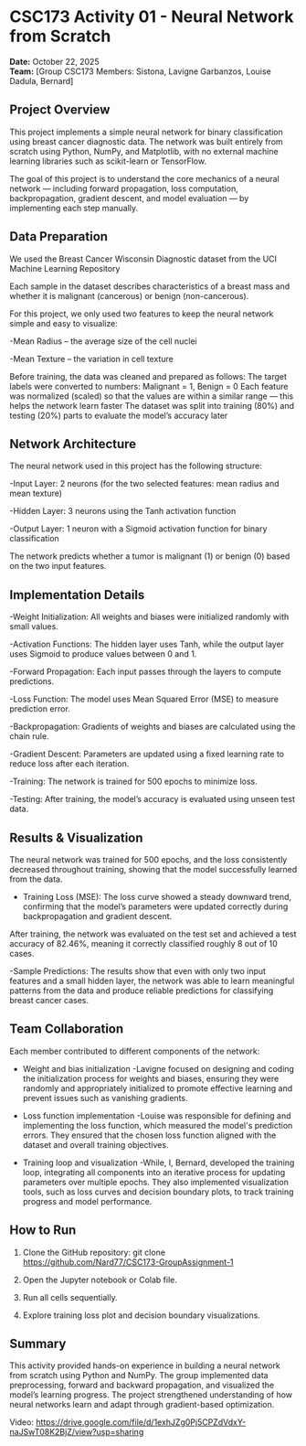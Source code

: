 # CSC173 Activity 01 - Neural Network from Scratch

**Date:** October 22, 2025  
**Team:** [Group CSC173
	   Members:
		Sistona, Lavigne
		Garbanzos, Louise
		Dadula, Bernard]

## Project Overview

This project implements a simple neural network for binary classification using breast cancer diagnostic data. The network was built entirely from scratch using Python, NumPy, and Matplotlib, with no external machine learning libraries such as scikit-learn or TensorFlow.

The goal of this project is to understand the core mechanics of a neural network — including forward propagation, loss computation, backpropagation, gradient descent, and model evaluation — by implementing each step manually.

## Data Preparation

We used the Breast Cancer Wisconsin Diagnostic dataset from the UCI Machine Learning Repository

Each sample in the dataset describes characteristics of a breast mass and whether it is malignant (cancerous) or benign (non-cancerous).

For this project, we only used two features to keep the neural network simple and easy to visualize:

-Mean Radius – the average size of the cell nuclei

-Mean Texture – the variation in cell texture

Before training, the data was cleaned and prepared as follows:
The target labels were converted to numbers: Malignant = 1, Benign = 0
Each feature was normalized (scaled) so that the values are within a similar range — this helps the network learn faster
The dataset was split into training (80%) and testing (20%) parts to evaluate the model’s accuracy later

## Network Architecture

The neural network used in this project has the following structure:

-Input Layer: 2 neurons (for the two selected features: mean radius and mean texture)

-Hidden Layer: 3 neurons using the Tanh activation function

-Output Layer: 1 neuron with a Sigmoid activation function for binary classification

The network predicts whether a tumor is malignant (1) or benign (0) based on the two input features.

## Implementation Details

-Weight Initialization: All weights and biases were initialized randomly with small values.

-Activation Functions: The hidden layer uses Tanh, while the output layer uses Sigmoid to produce values between 0 and 1.

-Forward Propagation: Each input passes through the layers to compute predictions.

-Loss Function: The model uses Mean Squared Error (MSE) to measure prediction error.

-Backpropagation: Gradients of weights and biases are calculated using the chain rule.

-Gradient Descent: Parameters are updated using a fixed learning rate to reduce loss after each iteration.

-Training: The network is trained for 500 epochs to minimize loss.

-Testing: After training, the model’s accuracy is evaluated using unseen test data.

## Results & Visualization

The neural network was trained for 500 epochs, and the loss consistently decreased throughout training, showing that the model successfully learned from the data.

- Training Loss (MSE): 
The loss curve showed a steady downward trend, confirming that the model’s parameters were updated correctly during backpropagation and gradient descent.

After training, the network was evaluated on the test set and achieved a test accuracy of 82.46%, meaning it correctly classified roughly 8 out of 10 cases.

-Sample Predictions:
The results show that even with only two input features and a small hidden layer, the network was able to learn meaningful patterns from the data and produce reliable predictions for classifying breast cancer cases.



## Team Collaboration

Each member contributed to different components of the network:
- Weight and bias initialization
	-Lavigne focused on designing and coding the initialization process for weights and biases, ensuring they were randomly and appropriately initialized to promote effective learning and prevent issues such as vanishing gradients.

- Loss function implementation
	-Louise was responsible for defining and implementing the loss function, which measured the model's prediction errors. They ensured that the chosen loss function aligned with the dataset and overall training objectives.

- Training loop and visualization
	-While, I, Bernard, developed the training loop, integrating all components into an iterative process for updating parameters over multiple epochs. They also implemented visualization tools, such as loss curves and decision boundary plots, to track training progress and model performance.

## How to Run

1. Clone the GitHub repository:
   git clone https://github.com/Nard77/CSC173-GroupAssignment-1

2. Open the Jupyter notebook or Colab file.
3. Run all cells sequentially.
4. Explore training loss plot and decision boundary visualizations.

## Summary

This activity provided hands-on experience in building a neural network from scratch using Python and NumPy. The group implemented data preprocessing, forward and backward propagation, and visualized the model’s learning progress. The project strengthened understanding of how neural networks learn and adapt through gradient-based optimization.

Video: https://drive.google.com/file/d/1exhJZg0Pj5CPZdVdxY-naJSwT08K2BjZ/view?usp=sharing
